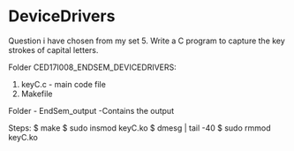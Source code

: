 # DeviceDrivers

Question i have chosen from my set
5. Write a C program to capture the key strokes of capital letters.

Folder CED17I008_ENDSEM_DEVICEDRIVERS:
1. keyC.c - main code file 
2. Makefile 

Folder - EndSem_output
-Contains the output 

Steps:
$ make
$ sudo insmod keyC.ko
$ dmesg | tail -40
$ sudo rmmod keyC.ko
